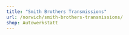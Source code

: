 ```yaml
---
title: "Smith Brothers Transmissions"
url: /norwich/smith-brothers-transmissions/
shop: Autowerkstatt
---
```


